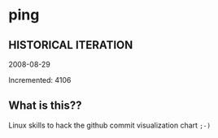 # ping

## HISTORICAL ITERATION
2008-08-29

Incremented: 4106

## What is this?? 
Linux skills to hack the github commit visualization chart `;-)`

